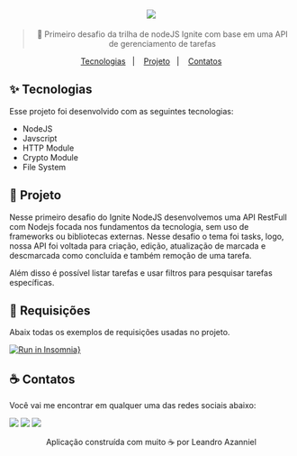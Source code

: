 <div align="center">
  <h1>
    <img src="https://user-images.githubusercontent.com/71537090/214130327-4d796169-1ae2-43aa-bbc5-4b0131d80083.png" />
  </h1>
  
  > 🐛 Primeiro desafio da trilha de nodeJS Ignite com base em uma API de gerenciamento de tarefas
  
  <p align="center">
    <a href="#-tecnologias">Tecnologias</a>&nbsp;&nbsp;&nbsp;|&nbsp;&nbsp;&nbsp;
    <a href="#-projeto">Projeto</a>&nbsp;&nbsp;&nbsp;|&nbsp;&nbsp;&nbsp;
    <a href="#-contatos">Contatos</a>
  </p>
</div>

## ✨ Tecnologias

Esse projeto foi desenvolvido com as seguintes tecnologias:

- NodeJS
- Javscript
- HTTP Module
- Crypto Module
- File System

## 🧪 Projeto

Nesse primeiro desafio do Ignite NodeJS desenvolvemos uma API RestFull com Nodejs focada nos fundamentos da tecnologia, sem uso de frameworks
ou bibliotecas externas. Nesse desafio o tema foi tasks, logo, nossa API foi voltada para criação, edição, atualização de marcada e descmarcada como concluída
e também remoção de uma tarefa. 

Além disso é possível listar tarefas e usar filtros para pesquisar tarefas específicas.

## 🤿 Requisições

Abaix todas os exemplos de requisições usadas no projeto.

[![Run in Insomnia}](https://insomnia.rest/images/run.svg)](https://insomnia.rest/run/?label=NodeJS-Tasks&uri=https%3A%2F%2Fgithub.com%2FAzanniel%2Fnodejs-fundamentals-challenge%2Fblob%2Fmain%2Frequests.json)

## ☕ Contatos

Você vai me encontrar em qualquer uma das redes sociais abaixo:

<a href = "mailto: leo.azannielttt@gmail.com"><img src="https://img.shields.io/badge/-Gmail-%23EA4335?style=for-the-badge&logo=gmail&logoColor=white" target="_blank" margin-right="10px"></a>
<a href="https://www.linkedin.com/in/leandroazanniel/" target="_blank"><img src="https://img.shields.io/badge/-LinkedIn-%230077B5?style=for-the-badge&logo=linkedin&logoColor=white" target="_blank"></a>
<a href="https://api.whatsapp.com/send?phone=5592985406269" target="_blank"><img src="https://img.shields.io/badge/-WhatsApp-%25D366?style=for-the-badge&logo=whatsapp&logoColor=white" target="_blank"></a>


<p align="center">Aplicação construída com muito ☕ por Leandro Azanniel</p>
